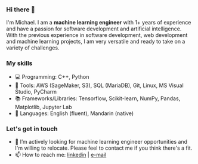 ### Hi there :raising_hand:

I'm Michael. I am a **machine learning engineer** with 1+ years of experience and have a passion for software development and artificial intelligence. With the previous experience in software development, web development and machine learning projects, I am very versatile and ready to take on a variety of challenges.

### My skills
- :computer: Programming: C++, Python
- :wrench: Tools: AWS (SageMaker, S3), SQL (MariaDB), Git, Linux, MS Visual Studio, PyCharm
- :books: Frameworks/Libraries: Tensorflow, Scikit-learn, NumPy, Pandas, Matplotlib, Jupyter Lab
- :speech_balloon: Languages: English (fluent), Mandarin (native)

### Let's get in touch
- :eyes: I’m actively looking for machine learning engineer opportunities and I'm willing to relocate. Please feel to contact me if you think there's a fit.
- 📫 How to reach me: [linkedin](https://www.linkedin.com/in/jinbo-huang/) | [e-mail](mailto:jbh@jinbohuang.com)

<!--
**jinbo-huang/jinbo-huang** is a ✨ _special_ ✨ repository because its `README.md` (this file) appears on your GitHub profile.

Here are some ideas to get you started:

- 🔭 I’m currently working on ...
- 🌱 I’m currently learning ...
- 👯 I’m looking to collaborate on ...
- 🤔 I’m looking for help with ...
- 💬 Ask me about ...

- 😄 Pronouns: ...
- ⚡ Fun fact: ...
-->
